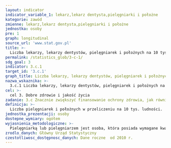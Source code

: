```yaml
---
layout: indicator
indicator_variable_1: lekarz,lekarz dentysta,pielęgniarki i położne
kategorie: zawód
zmienne: lekarz,lekarz dentysta,pielęgniarki i położne
jednostka: osoby
pre: 1
graph: longitudinal
source_url: 'www.stat.gov.pl'
title: >-
  Liczba lekarzy, lekarzy dentystów, pielęgniarek i położnych na 10 tys. ludności
permalink: /statistics_glob/3-c-1/
sdg_goal: 3
indicator: 3.c.1
target_id: '3.c.1'
graph_title: Liczba lekarzy, lekarzy dentystów, pielęgniarek i położnych na 10 tys. ludności
nazwa_wskaznika: >-
  3.c.1 Liczba lekarzy, lekarzy dentystów, pielęgniarek i położnych na 10 tys. ludności
cel: >-
  cel 3. Dobre zdrowie i jakość życia
zadanie: 3.c Znacznie zwiększyć finansowanie ochrony zdrowia, jak również nabór, rozwój, szkolenie i utrzymanie pracowników opieki zdrowotnej w krajach rozwijających się, szczególnie w tych najmniej rozwiniętych oraz małych rozwijających się państwach wyspiarskich.
definicja: >-
  Liczba pielęgniarek i położnych w przeliczeniu na 10 tys. ludności.
jednostka_prezentacji: osoby
dostepne_wymiary: ogółem
wyjasnienia_metodologiczne: >-
  Pielęgniarką lub pielęgniarzem jest osoba, która posiada wymagane kwalifikacje, potwierdzone odpowiednimi dokumentami do udzielania świadczeń zdrowotnych (w szczególności świadczeń pielęgnacyjnych, zapobiegawczych, diagnostycznych, leczniczych, rehabilitacyjnych oraz z zakresu promocji zdrowia). (Ustawa z dnia 5 lipca 1996 r. o zawodach pielęgniarki i położnej - tekst jednolity: Dz.U. 2009 r. Nr 151 poz. 1217 z późn. zm.).Położną lub położnym jest osoba, która posiada wymagane kwalifikacje, potwierdzone odpowiednimi dokumentami do udzielania świadczeń zdrowotnych (w szczególności świadczeń pielęgnacyjnych, zapobiegawczych, diagnostycznych, leczniczych, rehabilitacyjnych oraz promocji zdrowia, w zakresie opieki nad kobietą, kobietą ciężarną, rodzącą i położnicą oraz nad noworodkiem). (Ustawa z dnia 5 lipca 1996 r. o zawodach pielęgniarki i położnej. Tekst pierwotny: Dz. U. 1996 r. Nr 91 poz. 410  tekst jednolity: Dz. U. 2001 r. Nr 57 poz. 602 z późn. zm).Pracujący według podstawowego miejsca pracy - osoby pracujące w wymiarze pełnego etatu, w wymiarze godzin przekraczających pełny etat oraz w niepełnym wymiarze godzin w stosunku do czasu pracy określonego obowiązującymi przepisami dla danego rodzaju pracy. Osoby te, niezależnie od wymiaru czasu pracy, są liczone raz, według podstawowego miejsca zatrudnienia. Dane obejmują osoby pracujące z pacjentem, bez osób pracujących w NFZ, administracji państwowej, uczelniach wyższych  nie obejmują osób, pracujących w MON i MSW (do 2011 r. MSWiA).
zrodlo_danych: Główny Urząd Statystyczny
czestotliwosc_dostępnosc_danych: Dane roczne  od 2010 r.
---
```

